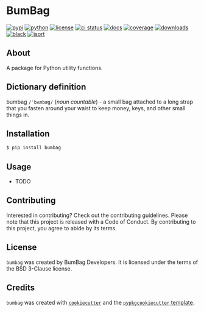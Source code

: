 # BumBag

[![pypi](https://img.shields.io/pypi/v/bumbag)](https://pypi.org/project/bumbag)
[![python](https://img.shields.io/badge/python-%5E3.8-blue)](https://pypi.org/project/bumbag)
[![license](https://img.shields.io/pypi/l/bumbag)](https://github.com/estripling/bumbag/blob/main/LICENSE)
[![ci status](https://github.com/estripling/bumbag/actions/workflows/ci.yml/badge.svg?branch=main)](https://github.com/estripling/bumbag/actions/workflows/ci.yml)
[![docs](https://readthedocs.org/projects/bumbag/badge/?version=latest)](https://readthedocs.org/projects/bumbag/?badge=latest)
[![coverage](https://codecov.io/github/estripling/bumbag/coverage.svg?branch=main)](https://codecov.io/gh/estripling/bumbag)
[![downloads](https://pepy.tech/badge/bumbag)](https://pepy.tech/project/bumbag)
[![black](https://img.shields.io/badge/code%20style-black-000000.svg)](https://github.com/psf/black)
[![isort](https://img.shields.io/badge/%20imports-isort-%231674b1&labelColor=ef8336)](https://pycqa.github.io/isort/)

## About

A package for Python utility functions.

## Dictionary definition

bumbag `/ˈbʌmbæg/` (*noun countable*) -
a small bag attached to a long strap that you fasten around your waist to keep money, keys, and other small things in.

## Installation

```bash
$ pip install bumbag
```

## Usage

- TODO

## Contributing

Interested in contributing?
Check out the contributing guidelines.
Please note that this project is released with a Code of Conduct.
By contributing to this project, you agree to abide by its terms.

## License

`bumbag` was created by BumBag Developers.
It is licensed under the terms of the BSD 3-Clause license.

## Credits

`bumbag` was created with [`cookiecutter`](https://cookiecutter.readthedocs.io/en/latest/) and the [`pypkgcookiecutter` template](https://github.com/estripling/pypkgcookiecutter).
